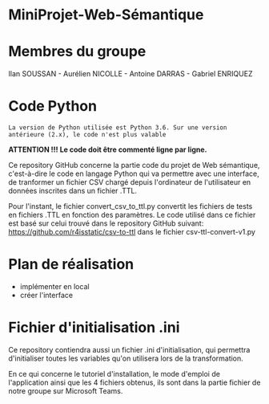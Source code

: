 # MiniProjet-Web-Sémantique

# Membres du groupe
Ilan SOUSSAN - Aurélien NICOLLE - Antoine DARRAS - Gabriel ENRIQUEZ


# Code Python
`La version de Python utilisée est Python 3.6.
Sur une version antérieure (2.x), le code n'est plus valable`

**ATTENTION !!! Le code doit être commenté ligne par ligne.**

Ce repository GitHub concerne la partie code du projet de Web sémantique, c'est-à-dire 
le code en langage Python qui va permettre avec une interface, 
de tranformer un fichier CSV chargé depuis l'ordinateur de l'utilisateur en données inscrites dans un fichier .TTL.

Pour l'instant, le fichier convert_csv_to_ttl.py convertit les fichiers de tests en fichiers .TTL en fonction des paramètres.
Le code utilisé dans ce fichier est basé sur celui trouvé dans le repository GitHub suivant: 
https://github.com/r4isstatic/csv-to-ttl dans le fichier csv-ttl-convert-v1.py 

# Plan de réalisation
- implémenter en local
- créer l'interface

# Fichier d'initialisation .ini

Ce repository contiendra aussi un fichier .ini d'initialisation, qui permettra d'initialiser toutes les variables 
qu'on utilisera lors de la transformation.



En ce qui concerne le tutoriel d'installation, le mode d'emploi de l'application ainsi que les 4 fichiers obtenus, 
ils sont dans la partie fichier de notre groupe sur Microsoft Teams.


